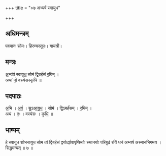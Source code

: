 +++
title = "०७ अभ्यर्ष स्वायुध"

+++
## अधिमन्त्रम्
पवमानः सोमः। हिरण्यस्तूपः। गायत्री।

## मन्त्रः
अ॒भ्य॑र्ष स्वायुध॒ सोम॑ द्वि॒बर्ह॑सं र॒यिम् ।  
अथा॑ नो॒ वस्य॑सस्कृधि ॥

## पदपाठः
अ॒भि । अ॒र्ष॒ । सु॒ऽआ॒यु॒ध॒ । सोम॑ । द्वि॒ऽबर्ह॑सम् । र॒यिम् ।  
अथ॑ । नः॒ । वस्य॑सः । कृ॒धि॒ ॥

## भाष्यम्
हे स्वायुध शोभनायुध सोम त्वं द्विबर्हसं द्वयोर्द्यावापृथिव्योः स्थानयोः परिबुढं रयिं धनं अभ्यर्ष अस्मानभिगमय । सिद्धमन्यत् ॥ ७ ॥